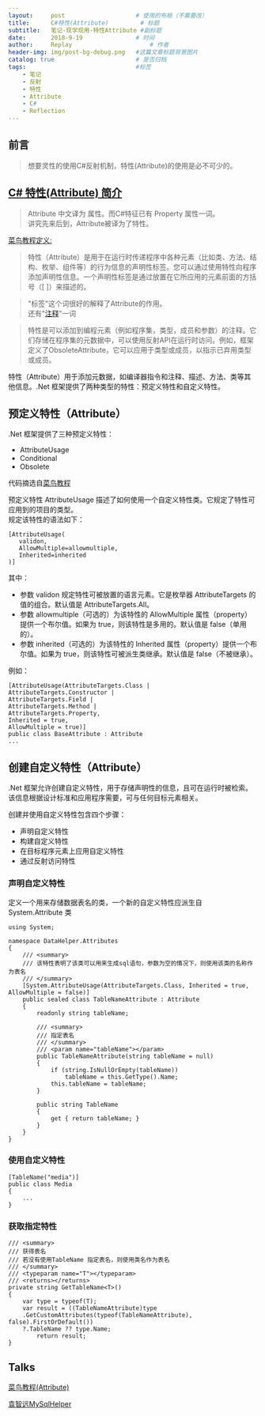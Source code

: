 ```yaml
---
layout:     post   				    # 使用的布局（不需要改）
title:      C#特性(Attribute)  		# 标题 
subtitle:   笔记-现学现用-特性Attribute #副标题
date:       2018-9-19				# 时间
author:     Replay 						# 作者
header-img: img/post-bg-debug.png 	#这篇文章标题背景图片
catalog: true 						# 是否归档
tags:								#标签
    - 笔记
    - 反射
    - 特性
    - Attribute
    - C#
    - Reflection
---
```


## 前言
> 想要灵性的使用C#反射机制，特性(Attribute)的使用是必不可少的。

## [C# 特性(Attribute) 简介](https://docs.microsoft.com/en-us/dotnet/standard/design-guidelines/attributes)

>Attribute 中文译为 属性。而C#特征已有 Property 属性一词。<br>
讲究先来后到，Attribute被译为了特性。

[菜鸟教程定义:](http://www.runoob.com/csharp/csharp-attribute.html)
>特性（Attribute）是用于在运行时传递程序中各种元素（比如类、方法、结构、枚举、组件等）的行为信息的声明性标签。您可以通过使用特性向程序添加声明性信息。一个声明性标签是通过放置在它所应用的元素前面的方括号（[ ]）来描述的。<br>

>"标签"这个词很好的解释了Attribute的作用。<br>
>还有"[注释](https://docs.microsoft.com/en-us/dotnet/standard/design-guidelines/attributes)"一词

>特性是可以添加到编程元素（例如程序集，类型，成员和参数）的注释。它们存储在程序集的元数据中，可以使用反射API在运行时访问。例如，框架定义了ObsoleteAttribute，它可以应用于类型或成员，以指示已弃用类型或成员。

特性（Attribute）用于添加元数据，如编译器指令和注释、描述、方法、类等其他信息。.Net 框架提供了两种类型的特性：预定义特性和自定义特性。

## 预定义特性（Attribute）

.Net 框架提供了三种预定义特性：
- AttributeUsage
- Conditional
- Obsolete

代码摘选自[菜鸟教程](http://www.runoob.com/csharp/csharp-attribute.html)

预定义特性 AttributeUsage 描述了如何使用一个自定义特性类。它规定了特性可应用到的项目的类型。<br>
规定该特性的语法如下：
```CSharp
[AttributeUsage(
   validon,
   AllowMultiple=allowmultiple,
   Inherited=inherited
)]
```
其中：
- 参数 validon 规定特性可被放置的语言元素。它是枚举器 AttributeTargets 的值的组合。默认值是 AttributeTargets.All。
- 参数 allowmultiple（可选的）为该特性的 AllowMultiple 属性（property）提供一个布尔值。如果为 true，则该特性是多用的。默认值是 false（单用的）。
- 参数 inherited（可选的）为该特性的 Inherited 属性（property）提供一个布尔值。如果为 true，则该特性可被派生类继承。默认值是 false（不被继承）。
  
例如：
```CSharp
[AttributeUsage(AttributeTargets.Class |
AttributeTargets.Constructor |
AttributeTargets.Field |
AttributeTargets.Method |
AttributeTargets.Property, 
Inherited = true,
AllowMultiple = true)]
public class BaseAttribute : Attribute
...
```

## 创建自定义特性（Attribute）
.Net 框架允许创建自定义特性，用于存储声明性的信息，且可在运行时被检索。该信息根据设计标准和应用程序需要，可与任何目标元素相关。

创建并使用自定义特性包含四个步骤：

- 声明自定义特性
- 构建自定义特性
- 在目标程序元素上应用自定义特性
- 通过反射访问特性

### 声明自定义特性

定义一个用来存储数据表名的类，一个新的自定义特性应派生自 System.Attribute 类
```CShapr
using System;

namespace DataHelper.Attributes
{
    /// <summary>
    /// 该特性表明了该类可以用来生成sql语句，参数为空的情况下，则使用该类的名称作为表名
    /// </summary>
    [System.AttributeUsage(AttributeTargets.Class, Inherited = true, AllowMultiple = false)]
    public sealed class TableNameAttribute : Attribute
    {
        readonly string tableName;

        /// <summary>
        /// 指定表名
        /// </summary>
        /// <param name="tableName"></param>
        public TableNameAttribute(string tableName = null)
        {
            if (string.IsNullOrEmpty(tableName))
                tableName = this.GetType().Name;
            this.tableName = tableName;
        }

        public string TableName
        {
            get { return tableName; }
        }
    }
}

```

### 使用自定义特性

```CSharp
[TableName("media")]
public class Media
{
    ...
}
```
### 获取指定特性

```CSharp
/// <summary>
/// 获得表名
/// 若没有使用TableName 指定表名，则使用类名作为表名
/// </summary>
/// <typeparam name="T"></typeparam>
/// <returns></returns>
private string GetTableName<T>()
{
    var type = typeof(T);
    var result = ((TableNameAttribute)type
    .GetCustomAttributes(typeof(TableNameAttribute), false).FirstOrDefault())
    ?.TableName ?? type.Name;
        return result;
}
```

## Talks

[菜鸟教程(Attribute)](http://www.runoob.com/csharp/csharp-attribute.html)

[袁智远MySqlHelper](https://github.com/nianwu/MySqlHelper)